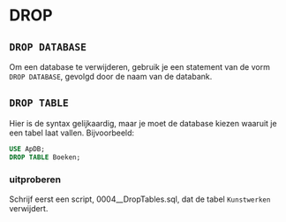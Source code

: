 # DROP

## `DROP DATABASE`

Om een database te verwijderen, gebruik je een statement van de vorm `DROP DATABASE`, gevolgd door de naam van de databank.

## `DROP TABLE`

Hier is de syntax gelijkaardig, maar je moet de database kiezen waaruit je een tabel laat vallen. Bijvoorbeeld:

```sql
USE ApDB;
DROP TABLE Boeken;
```

### uitproberen

Schrijf eerst een script, 0004\_\_DropTables.sql, dat de tabel `Kunstwerken` verwijdert.

